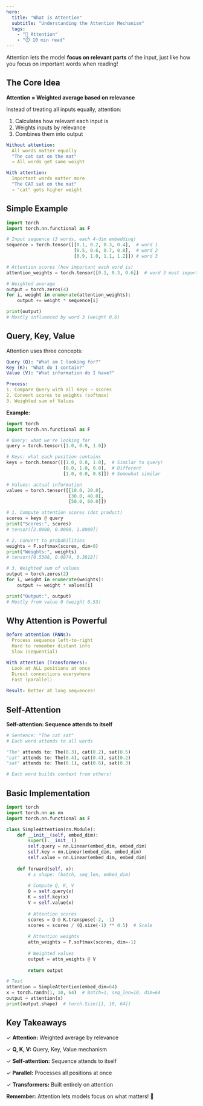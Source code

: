 ```yaml
---
hero:
  title: "What is Attention"
  subtitle: "Understanding the Attention Mechanism"
  tags:
    - "🎯 Attention"
    - "⏱️ 10 min read"
---
```


Attention lets the model **focus on relevant parts** of the input, just like how you focus on important words when reading!

## The Core Idea

**Attention = Weighted average based on relevance**

Instead of treating all inputs equally, attention:
1. Calculates how relevant each input is
2. Weights inputs by relevance
3. Combines them into output

```yaml
Without attention:
  All words matter equally
  "The cat sat on the mat"
  → All words get same weight

With attention:
  Important words matter more
  "The CAT sat on the mat"
  → "cat" gets higher weight
```

## Simple Example

```python
import torch
import torch.nn.functional as F

# Input sequence (3 words, each 4-dim embedding)
sequence = torch.tensor([[0.1, 0.2, 0.3, 0.4],  # word 1
                         [0.5, 0.6, 0.7, 0.8],  # word 2
                         [0.9, 1.0, 1.1, 1.2]]) # word 3

# Attention scores (how important each word is)
attention_weights = torch.tensor([0.1, 0.3, 0.6])  # word 3 most important

# Weighted average
output = torch.zeros(4)
for i, weight in enumerate(attention_weights):
    output += weight * sequence[i]

print(output)
# Mostly influenced by word 3 (weight 0.6)
```

## Query, Key, Value

Attention uses three concepts:

```yaml
Query (Q): "What am I looking for?"
Key (K): "What do I contain?"
Value (V): "What information do I have?"

Process:
1. Compare Query with all Keys → scores
2. Convert scores to weights (softmax)
3. Weighted sum of Values
```

**Example:**

```python
import torch
import torch.nn.functional as F

# Query: what we're looking for
query = torch.tensor([1.0, 0.0, 1.0])

# Keys: what each position contains
keys = torch.tensor([[1.0, 0.0, 1.0],  # Similar to query!
                     [0.0, 1.0, 0.0],  # Different
                     [1.0, 0.0, 0.8]]) # Somewhat similar

# Values: actual information
values = torch.tensor([[10.0, 20.0],
                       [30.0, 40.0],
                       [50.0, 60.0]])

# 1. Compute attention scores (dot product)
scores = keys @ query
print("Scores:", scores)
# tensor([2.0000, 0.0000, 1.8000])

# 2. Convert to probabilities
weights = F.softmax(scores, dim=0)
print("Weights:", weights)
# tensor([0.5308, 0.0874, 0.3818])

# 3. Weighted sum of values
output = torch.zeros(2)
for i, weight in enumerate(weights):
    output += weight * values[i]

print("Output:", output)
# Mostly from value 0 (weight 0.53)
```

## Why Attention is Powerful

```yaml
Before attention (RNNs):
  Process sequence left-to-right
  Hard to remember distant info
  Slow (sequential)

With attention (Transformers):
  Look at ALL positions at once
  Direct connections everywhere
  Fast (parallel)
  
Result: Better at long sequences!
```

## Self-Attention

**Self-attention: Sequence attends to itself**

```python
# Sentence: "The cat sat"
# Each word attends to all words

"The" attends to: The(0.3), cat(0.2), sat(0.5)
"cat" attends to: The(0.4), cat(0.4), sat(0.2)
"sat" attends to: The(0.1), cat(0.6), sat(0.3)

# Each word builds context from others!
```

## Basic Implementation

```python
import torch
import torch.nn as nn
import torch.nn.functional as F

class SimpleAttention(nn.Module):
    def __init__(self, embed_dim):
        super().__init__()
        self.query = nn.Linear(embed_dim, embed_dim)
        self.key = nn.Linear(embed_dim, embed_dim)
        self.value = nn.Linear(embed_dim, embed_dim)
    
    def forward(self, x):
        # x shape: (batch, seq_len, embed_dim)
        
        # Compute Q, K, V
        Q = self.query(x)
        K = self.key(x)
        V = self.value(x)
        
        # Attention scores
        scores = Q @ K.transpose(-2, -1)
        scores = scores / (Q.size(-1) ** 0.5)  # Scale
        
        # Attention weights
        attn_weights = F.softmax(scores, dim=-1)
        
        # Weighted values
        output = attn_weights @ V
        
        return output

# Test
attention = SimpleAttention(embed_dim=64)
x = torch.randn(1, 10, 64)  # Batch=1, seq_len=10, dim=64
output = attention(x)
print(output.shape)  # torch.Size([1, 10, 64])
```

## Key Takeaways

✓ **Attention:** Weighted average by relevance

✓ **Q, K, V:** Query, Key, Value mechanism

✓ **Self-attention:** Sequence attends to itself

✓ **Parallel:** Processes all positions at once

✓ **Transformers:** Built entirely on attention

**Remember:** Attention lets models focus on what matters! 🎉

